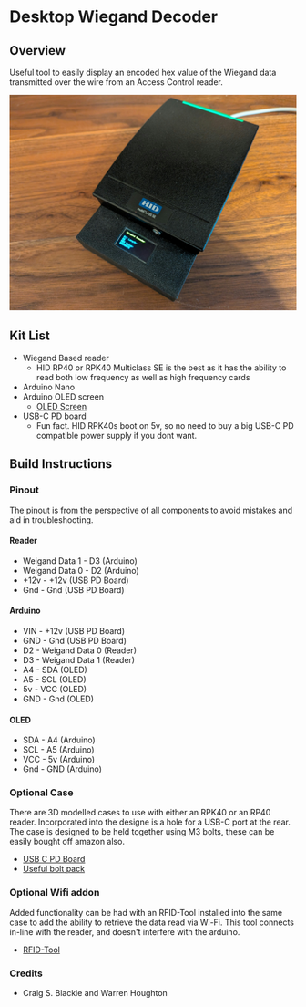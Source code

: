 # Desktop Wiegand Decoder

Overview
--------

Useful tool to easily display an encoded hex value of the Wiegand data transmitted over the wire from an Access Control reader.

![HIDRP40](https://github.com/craigsblackie/desktop-decoder/blob/main/Images/Desktop_Decoder4.jpg?raw=true)

Kit List
--------

*   Wiegand Based reader
    *   HID RP40 or RPK40 Multiclass SE is the best as it has the ability to read both low frequency as well as high frequency cards
*   Arduino Nano
*   Arduino OLED screen
    *   [OLED Screen](https://www.amazon.co.uk/gp/product/B08NDJ3S3Q/ref=ppx_yo_dt_b_asin_title_o02_s00?ie=UTF8&psc=1)
* USB-C PD board
    * Fun fact. HID RPK40s boot on 5v, so no need to buy a big USB-C PD compatible power supply if you dont want.

Build Instructions
------------------

### Pinout

The pinout is from the perspective of all components to avoid mistakes and aid in troubleshooting.

#### Reader

*   Weigand Data 1 - D3 (Arduino)
*   Weigand Data 0 - D2 (Arduino)
*   +12v - +12v (USB PD Board)
*   Gnd - Gnd (USB PD Board)

#### Arduino

*   VIN - +12v (USB PD Board)
*   GND - Gnd (USB PD Board)
*   D2 - Weigand Data 0 (Reader)
*   D3 - Weigand Data 1 (Reader)
*   A4 - SDA (OLED)
*   A5 - SCL (OLED)
*   5v - VCC (OLED)
*   GND - Gnd (OLED)

#### OLED

*   SDA - A4 (Arduino)
*   SCL - A5 (Arduino)
*   VCC - 5v (Arduino)
*   Gnd - GND (Arduino)

### Optional Case

There are 3D modelled cases to use with either an RPK40 or an RP40 reader. Incorporated into the designe is a hole for a USB-C port at the rear. The case is designed to be held together using M3 bolts, these can be easily bought off amazon also.

*   [USB C PD Board](https://www.amazon.co.uk/Youmile-charge-trigger-module-voltage/dp/B09WTQC5Q4)
*   [Useful bolt pack](https://www.amazon.co.uk/gp/product/B075CKYJF6)

### Optional Wifi addon

Added functionality can be had with an RFID-Tool installed into the same case to add the ability to retrieve the data read via Wi-Fi. This tool connects in-line with the reader, and doesn't interfere with the arduino.

*   [RFID-Tool](https://labs.ksec.co.uk/product/esp-rfid-tool/)

### Credits
* Craig S. Blackie and Warren Houghton 

